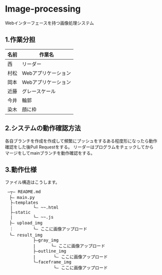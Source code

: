 # Image-processing
Webインターフェースを持つ画像処理システム

## 1.作業分担
| 名前  | 作業名 |
| ------------- | ------------- |
|西|リーダー|
|村松|Webアプリケーション|
|岡本|Webアプリケーション|
|近藤|グレースケール|
|今井|輪郭|
|染木|顔に枠|
## 2.システムの動作確認方法
各自ブランチを作成を作成して頻繁にプッシュをするある程度形になったら動作確認をした後Pull Requestをする。
リーダーはプログラムをチェックしてからマージをしてmainブランチを動作確認をする。

## 3.動作仕様
ファイル構造はこうします。
<pre>
 ―┬― README.md
　├― main.py
  ├―templates
  |        └― ~~.html
  ├―static
  |        └― ~~.js
　├― upload_img 
　｜　　　　 └― ここに画像アップロード
　└― result_img 
           ├―gray_img
           |      └― ここに画像アップロード
           ├―outline_img
           |       └― ここに画像アップロード
           └―faceframe_img
                   └― ここに画像アップロード
</pre>

